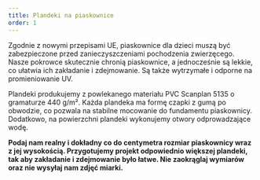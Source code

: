 ```yaml
---
title: Plandeki na piaskownice
order: 1
---
```


Zgodnie z nowymi przepisami UE, piaskownice dla dzieci muszą być zabezpieczone
przed zanieczyszczeniami pochodzenia zwierzęcego. Nasze pokrowce skutecznie
chronią piaskownice, a jednocześnie są lekkie, co ułatwia ich zakładanie i
zdejmowanie. Są także wytrzymałe i odporne na promieniowanie UV.

Plandeki produkujemy z powlekanego materiału PVC Scanplan 5135 o gramaturze 440
g/m². Każda plandeka ma formę czapki z gumą po obwodzie, co pozwala na stabilne
mocowanie do fundamentu piaskownicy. Dodatkowo, na powierzchni plandeki
wykonujemy otwory odprowadzające wodę.

**Podaj nam realny i dokładny co do centymetra rozmiar piaskownicy wraz z jej
wysokością. Przygotujemy projekt odpowiednio większej plandeki, tak aby
zakładanie i zdejmowanie było łatwe. Nie zaokrąglaj wymiarów oraz nie wysyłaj
nam zdjęć miarki.**
